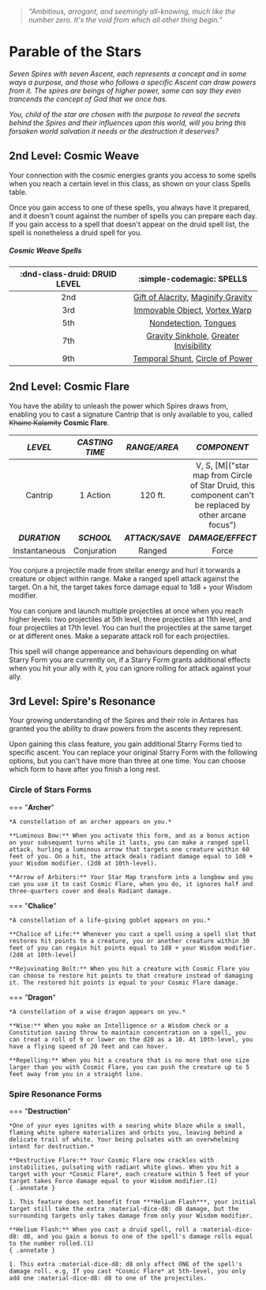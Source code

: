 > *"Ambitious, arrogant, and seemingly all-knowing, much like the number zero. It's the void from which all other thing begin.”*

# Parable of the Stars

*Seven Spires with seven Ascent, each represents a concept and in some ways a purpose, and those who follows a specific Ascent can draw powers from it. The spires are beings of higher power, some can say they even trancends the concept of God that we once has.* 

*You, child of the star are chosen with the purpose to reveal the secrets behind the Spires and their influences upon this world, will you bring this forsaken world salvation it needs or the destruction it deserves?*

## 2nd Level: Cosmic Weave

Your connection with the cosmic energies grants you access to some spells when you reach a certain level in this class, as shown on your class Spells table.

Once you gain access to one of these spells, you always have it prepared, and it doesn't count against the number of spells you can prepare each day. If you gain access to a spell that doesn't appear on the druid spell list, the spell is nonetheless a druid spell for you.

##### Cosmic Weave Spells

| :dnd-class-druid: **DRUID LEVEL** | :simple-codemagic: **SPELLS** |
| :-: | :-: |
| 2nd | [Gift of Alacrity], [Maginify Gravity]  |
| 3rd | [Immovable Object], [Vortex Warp] |
| 5th | [Nondetection], [Tongues] |
| 7th | [Gravity Sinkhole], [Greater Invisibility] |
| 9th | [Temporal Shunt], [Circle of Power] |

[gift of alacrity]: http://dnd5e.wikidot.com/spell:gift-of-alacrity
[maginify gravity]: http://dnd5e.wikidot.com/spell:magnify-gravity

[immovable object]: http://dnd5e.wikidot.com/spell:immovable-object
[vortex warp]: http://dnd5e.wikidot.com/spell:vortex-warp

[nondetection]: http://dnd5e.wikidot.com/spell:nondetection
[tongues]: http://dnd5e.wikidot.com/spell:tongues

[gravity sinkhole]: http://dnd5e.wikidot.com/spell:gravity-sinkhole
[greater invisibility]: http://dnd5e.wikidot.com/spell:greater-invisibility

[temporal shunt]: http://dnd5e.wikidot.com/spell:temporal-shunt
[circle of power]: http://dnd5e.wikidot.com/spell:circle-of-power

## 2nd Level: Cosmic Flare

You have the ability to unleash the power which Spires draws from, enabling you to cast a signature Cantrip that is only available to you, called ~~Khaine Kalamity~~ **Cosmic Flare**.

| **_LEVEL_** | **_CASTING TIME_** | **_RANGE/AREA_** | **_COMPONENT_** |
|:---:|:---:|:---:|:---:|
| Cantrip | 1 Action | 120 ft. | V, S, [M]("star map from Circle of Star Druid, this component can't be replaced by other arcane focus") |
| **_DURATION_** | **_SCHOOL_** | **_ATTACK/SAVE_** | **_DAMAGE/EFFECT_** |
| Instantaneous | Conjuration | Ranged | Force |

You conjure a projectile made from stellar energy and hurl it torwards a creature or object within range. Make a ranged spell attack against the target. On a hit, the target takes force damage equal to 1d8 + your Wisdom modifier.

You can conjure and launch multiple projectiles at once when you reach higher levels: two projectiles at 5th level, three projectiles at 11th level, and four projectiles at 17th level. You can hurl the projectiles at the same target or at different ones. Make a separate attack roll for each projectiles.

This spell will change appereance and behaviours depending on what Starry Form you are currently on, if a Starry Form grants additional effects when you hit your ally with it, you can ignore rolling for attack against your ally.

## 3rd Level: Spire's Resonance

Your growing understanding of the Spires and their role in Antares has granted you the ability to draw powers from the ascents they represent.

Upon gaining this class feature, you gain additional Starry Forms tied to specific ascent. You can replace your original Starry Form with the following options, but you can't have more than three at one time. You can choose which form to have after you finish a long rest.

### Circle of Stars Forms

=== "**Archer**"

    *A constellation of an archer appears on you.*

    **Luminous Bow:** When you activate this form, and as a bonus action on your subsequent turns while it lasts, you can make a ranged spell attack, hurling a luminous arrow that targets one creature within 60 feet of you. On a hit, the attack deals radiant damage equal to 1d8 + your Wisdom modifier. (2d8 at 10th-level).

    **Arrow of Arbiters:** Your Star Map transform into a longbow and you can you use it to cast Cosmic Flare, when you do, it ignores half and three-quarters cover and deals Radiant damage.

=== "**Chalice**"

    *A constellation of a life-giving goblet appears on you.* 

    **Chalice of Life:** Whenever you cast a spell using a spell slot that restores hit points to a creature, you or another creature within 30 feet of you can regain hit points equal to 1d8 + your Wisdom modifier. (2d8 at 10th-level)

    **Rejuvinating Bolt:** When you hit a creature with Cosmic Flare you can choose to restore hit points to that creature instead of damaging it. The restored hit points is equal to your Cosmic Flare damage.

=== "**Dragon**"

    *A constellation of a wise dragon appears on you.* 

    **Wise:** When you make an Intelligence or a Wisdom check or a Constitution saving throw to maintain concentration on a spell, you can treat a roll of 9 or lower on the d20 as a 10. At 10th-level, you have a flying speed of 20 feet and can hover.

    **Repelling:** When you hit a creature that is no more that one size larger than you with Cosmic Flare, you can push the creature up to 5 feet away from you in a straight line.

### Spire Resonance Forms

=== "**Destruction**"

    *One of your eyes ignites with a searing white blaze while a small, flaming white sphere materializes and orbits you, leaving behind a delicate trail of white. Your being pulsates with an overwhelming intent for destruction.*

    **Destructive Flare:** Your Cosmic Flare now crackles with instabilities, pulsating with radiant white glows. When you hit a target with your *Cosmic Flare*, each creature within 5 feet of your target takes Force damage equal to your Wisdom modifier.(1)
    { .annotate }
    
    1. This feature does not benefit from ***Helium Flash***, your initial target still take the extra :material-dice-d8: d8 damage, but the surrounding targets only takes damage from only your Wisdom modifier.

    **Helium Flash:** When you cast a druid spell, roll a :material-dice-d8: d8, and you gain a bonus to one of the spell's damage rolls equal to the number rolled.(1)
    { .annotate }
    
    1. This extra :material-dice-d8: d8 only affect ONE of the spell's damage roll. e.g, If you cast *Cosmic Flare* at 5th-level, you only add one :material-dice-d8: d8 to one of the projectiles.
